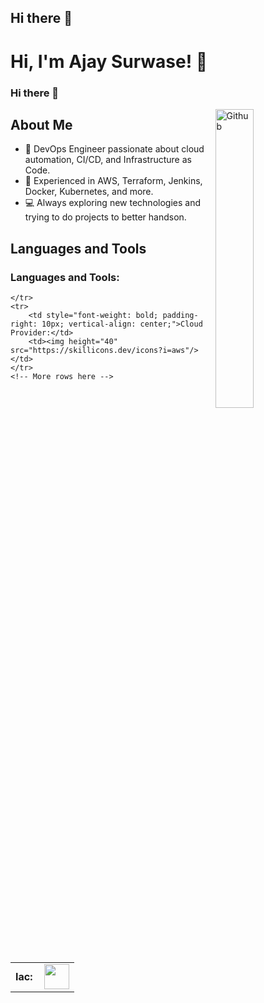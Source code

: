 ## Hi there 👋
# Hi, I'm Ajay Surwase! 👋
### Hi there 👋

<img width="35%" align="right" alt="Github" src="https://user-images.githubusercontent.com/48678280/88862734-4903af80-d201-11ea-968b-9c939d88a37c.gif" />

## About Me
- 🌱 DevOps Engineer passionate about cloud automation, CI/CD, and Infrastructure as Code.
- 🔧 Experienced in AWS, Terraform, Jenkins, Docker, Kubernetes, and more.
- 💻 Always exploring new technologies and trying to do projects to better handson.

## Languages and Tools
<!-- Paste your table code here -->
<h3 align="left">Languages and Tools:</h3>
<table>
    <tr>
        <td style="font-weight: bold; padding-right: 10px; vertical-align: center;">Iac:</td>
        <td><img height="40" src="https://skillicons.dev/icons?i=terraform"/></td>

    </tr>
    <tr>
        <td style="font-weight: bold; padding-right: 10px; vertical-align: center;">Cloud Provider:</td>
        <td><img height="40" src="https://skillicons.dev/icons?i=aws"/></td>
    </tr>
    <!-- More rows here -->
</table>

<!--
**AjaySurwase/AjaySurwase** is a ✨ _special_ ✨ repository because its `README.md` (this file) appears on your GitHub profile.

Here are some ideas to get you started:

- 🔭 I’m currently working on ...
- 🌱 I’m currently learning ...
- 👯 I’m looking to collaborate on ...
- 🤔 I’m looking for help with ...
- 💬 Ask me about ...
- 📫 How to reach me: ...
- 😄 Pronouns: ...
- ⚡ Fun fact: ...
-->
